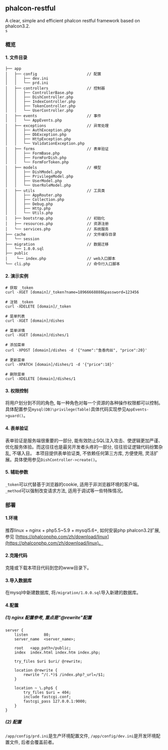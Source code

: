 ##  phalcon-restful
A clear, simple and efficient phalcon restful framework based on phalcon3.2.   
`s`

### 概览
#### 1. 文件目录
```
├── app
│   ├── config                      // 配置
│   │   ├── dev.ini
│   │   └── prd.ini
│   ├── controllers                 // 控制器
│   │   ├── ControllerBase.php
│   │   ├── DishController.php
│   │   ├── IndexController.php
│   │   ├── TokenController.php
│   │   └── UserController.php
│   ├── events                      // 事件
│   │   └── AppEvents.php
│   ├── exceptions                  // 异常处理
│   │   ├── AuthException.php
│   │   ├── DbException.php
│   │   ├── HttpException.php
│   │   └── ValidationException.php
│   ├── forms                       // 表单验证
│   │   ├── FormBase.php
│   │   ├── FormForDish.php
│   │   └── FormForToken.php
│   ├── models                      // 模型
│   │   ├── DishModel.php
│   │   ├── PrivilegeModel.php
│   │   ├── UserModel.php
│   │   └── UserRoleModel.php
│   ├── utils                       // 工具类
│   │   ├── AppRouter.php
│   │   ├── Collection.php
│   │   ├── Debug.php
│   │   ├── Http.php
│   │   └── Utils.php
│   ├── bootstrap.php               // 初始化
│   ├── resources.php               // 资源注册
│   └── services.php                // 系统服务
├── cache                           // 文件缓存目录
│   └── session
├── migration                       // 数据迁移
│   └── 1.0.0.sql
├── public
│    └── index.php                  // web入口脚本
└── cli.php                         // 命令行入口脚本
```

#### 2. 演示实例
```
# 获取 _token
curl -XGET [domain]/_token?name=18966668888&password=123456

# 注销 _token
curl -XDELETE [domain]/_token

# 菜单列表
curl -XGET [domain]/dishes

# 菜单详情
curl -XGET [domain]/dishes/1

# 添加菜单
curl -XPOST [domain]/dishes -d '{"name":"鱼香肉丝", "price":20}'

# 更新菜单
curl -XPATCH [domain]/dishes/1 -d '{"price":18}'

# 删除菜单
curl -XDELETE [domain]/dishes/1
```

#### 3. 权限控制
将用户划分到不同的角色, 每一种角色对每一个资源的各种操作权限都可以控制。具体配置参见`mysql(DB)\privilege(Table)`具体代码实现参见`AppEvents->guard()`。


#### 4. 表单验证
表单验证是服务端很重要的一部分, 能有效防止SQL注入攻击、使逻辑更加严谨、优化服务体验。而这往往也是最另开发者头疼的一部分, 往往验证逻辑代码纷繁杂乱, 不堪入目。
本项目提供表单验证类, 不依赖任何第三方库, 方便使用, 灵活扩展。具体使用参见`DishController->create()`。


#### 5. 辅助参数
`_token`可以代替基于浏览器的cookie, 适用于非浏览器环境的客户端。   
`_method`可以强制改变请求方法, 适用于调试等一些特殊情况。


### 部署
#### 1.环境
推荐linux + nginx + php5.5~5.9 + mysql5.6+, 如何安装php phalcon3.2扩展, 参见 [https://phalconphp.com/zh/download/linux](https://phalconphp.com/zh/download/linux)。

#### 2.克隆代码
克隆或下载本项目代码到您的www目录下。

#### 3.导入数据库
在mysql中新建数据库, 将`/migration/1.0.0.sql`导入新建的数据库。

#### 4.配置   

##### (1) nginx 配置参考, 重点是"@rewrite"配置
```
server {
    listen       80;
    server_name  <server_name>;

    root   <app_path>/public;
    index  index.html index.htm index.php;

    try_files $uri $uri/ @rewrite;
    
    location @rewrite {
        rewrite ^/(.*)$ /index.php?_url=/$1;
    }
    
    location ~ \.php$ {
        try_files $uri = 404;
        include fastcgi.conf;
        fastcgi_pass 127.0.0.1:9000;
    }
}
```
##### (2) 配置
`/app/config/prd.ini`是生产环境配置文件, `/app/config/dev.ini`是开发环境配置文件, 后者会覆盖前者。